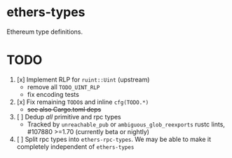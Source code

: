 # ethers-types

Ethereum type definitions.

# TODO

1. [x] Implement RLP for `ruint::Uint` (upstream)
    - remove all `TODO_UINT_RLP`
    - fix encoding tests
2. [x] Fix remaining `TODO`s and inline `cfg(TODO.*)`
    - ~~see also Cargo.toml deps~~
3. [ ] Dedup _all_ primitive and rpc types
    - Tracked by `unreachable_pub` or `ambiguous_glob_reexports` rustc lints, #107880 >=1.70 (currently beta or nightly)
4. [ ] Split rpc types into `ethers-rpc-types`. We may be able to make it completely independent of `ethers-types`
